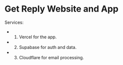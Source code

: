 # Get Reply Website and App



Services:

- 1. Vercel for the app.
- 2. Supabase for auth and data.
- 3. Cloudflare for email processing.
